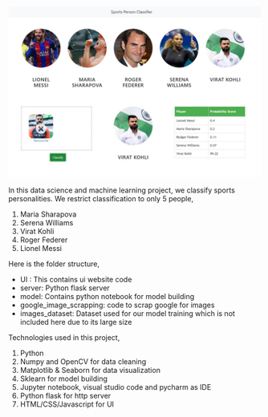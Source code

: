 ![](ui_snapshot.jpg)

In this data science and machine learning project, we classify sports personalities. We restrict classification to only 5 people,
1) Maria Sharapova
2) Serena Williams
3) Virat Kohli
4) Roger Federer
5) Lionel Messi

Here is the folder structure,
* UI : This contains ui website code 
* server: Python flask server
* model: Contains python notebook for model building
* google_image_scrapping: code to scrap google for images
* images_dataset: Dataset used for our model training which is not included here due to its large size

Technologies used in this project,
1. Python
2. Numpy and OpenCV for data cleaning
3. Matplotlib & Seaborn for data visualization
4. Sklearn for model building
5. Jupyter notebook, visual studio code and pycharm as IDE
6. Python flask for http server
7. HTML/CSS/Javascript for UI

